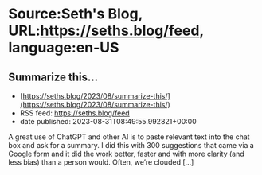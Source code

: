 # Source:Seth's Blog, URL:https://seths.blog/feed, language:en-US

## Summarize this…
 - [https://seths.blog/2023/08/summarize-this/](https://seths.blog/2023/08/summarize-this/)
 - RSS feed: https://seths.blog/feed
 - date published: 2023-08-31T08:49:55.992821+00:00

A great use of ChatGPT and other AI is to paste relevant text into the chat box and ask for a summary. I did this with 300 suggestions that came via a Google form and it did the work better, faster and with more clarity (and less bias) than a person would. Often, we&#8217;re clouded [&#8230;]

